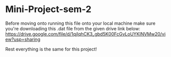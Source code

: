# Mini-Project-sem-2

Before moving onto running this file onto your local machine make sure you're downloading this .dat file from the given drive link below:
https://drive.google.com/file/d/1qjIqhCK3_gbd5K00FcGvLoUYKlNVMw20/view?usp=sharing

Rest everything is the same for this project!
